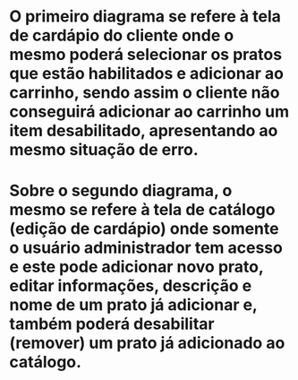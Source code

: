 # O primeiro diagrama se refere à tela de cardápio do cliente onde o mesmo poderá selecionar os pratos que estão habilitados e adicionar ao carrinho, sendo assim o cliente não conseguirá adicionar ao carrinho um item desabilitado, apresentando ao mesmo situação de erro.

# Sobre o segundo diagrama, o mesmo se refere à tela de catálogo (edição de cardápio) onde somente o usuário administrador tem acesso e este pode adicionar novo prato, editar informações, descrição e nome de um prato já adicionar e, também poderá desabilitar (remover) um prato já adicionado ao catálogo.
